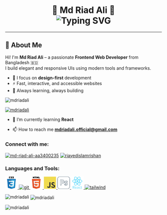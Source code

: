 <!-- Gradient Banner (Use real image in GitHub Pages) -->
<h1 align="center">
  🌟 Md Riad Ali 🌟<br/>
  <img src="https://readme-typing-svg.demolab.com?font=Fira+Code&weight=600&size=24&pause=1000&center=true&vCenter=true&width=435&lines=Frontend+Web+Developer;I+love+React%2C+Tailwind+%26+JS" alt="Typing SVG" />
</h1>

---

## 💫 About Me

Hi! I'm **Md Riad Ali** – a passionate **Frontend Web Developer** from Bangladesh 🇧🇩  
I build elegant and responsive UIs using modern tools and frameworks.

- 🎨 I focus on **design-first** development  
- ⚡ Fast, interactive, and accessible websites  
- 🚀 Always learning, always building

<p align="left"> <img src="https://komarev.com/ghpvc/?username=mdriadali&label=Profile%20views&color=0e75b6&style=flat" alt="mdriadali" /> </p>

<p align="left"> <a href="https://github.com/ryo-ma/github-profile-trophy"><img src="https://github-profile-trophy.vercel.app/?username=mdriadali" alt="mdriadali" /></a> </p>

- 🌱 I’m currently learning **React**

- 📫 How to reach me **mdriadali.official@gmail.com**

<h3 align="left">Connect with me:</h3>
<p align="left">
<a href="https://linkedin.com/in/md-riad-ali-aa3400235" target="blank"><img align="center" src="https://raw.githubusercontent.com/rahuldkjain/github-profile-readme-generator/master/src/images/icons/Social/linked-in-alt.svg" alt="md-riad-ali-aa3400235" height="30" width="40" /></a>
<a href="https://instagram.com/riayedislamrishan" target="blank"><img align="center" src="https://raw.githubusercontent.com/rahuldkjain/github-profile-readme-generator/master/src/images/icons/Social/instagram.svg" alt="riayedislamrishan" height="30" width="40" /></a>
</p>

<h3 align="left">Languages and Tools:</h3>
<p align="left"> <a href="https://www.w3schools.com/css/" target="_blank" rel="noreferrer"> <img src="https://raw.githubusercontent.com/devicons/devicon/master/icons/css3/css3-original-wordmark.svg" alt="css3" width="40" height="40"/> </a> <a href="https://git-scm.com/" target="_blank" rel="noreferrer"> <img src="https://www.vectorlogo.zone/logos/git-scm/git-scm-icon.svg" alt="git" width="40" height="40"/> </a> <a href="https://www.w3.org/html/" target="_blank" rel="noreferrer"> <img src="https://raw.githubusercontent.com/devicons/devicon/master/icons/html5/html5-original-wordmark.svg" alt="html5" width="40" height="40"/> </a> <a href="https://developer.mozilla.org/en-US/docs/Web/JavaScript" target="_blank" rel="noreferrer"> <img src="https://raw.githubusercontent.com/devicons/devicon/master/icons/javascript/javascript-original.svg" alt="javascript" width="40" height="40"/> </a> <a href="https://www.photoshop.com/en" target="_blank" rel="noreferrer"> <img src="https://raw.githubusercontent.com/devicons/devicon/master/icons/photoshop/photoshop-line.svg" alt="photoshop" width="40" height="40"/> </a> <a href="https://reactjs.org/" target="_blank" rel="noreferrer"> <img src="https://raw.githubusercontent.com/devicons/devicon/master/icons/react/react-original-wordmark.svg" alt="react" width="40" height="40"/> </a> <a href="https://tailwindcss.com/" target="_blank" rel="noreferrer"> <img src="https://www.vectorlogo.zone/logos/tailwindcss/tailwindcss-icon.svg" alt="tailwind" width="40" height="40"/> </a> </p>

<p><img align="left" src="https://github-readme-stats.vercel.app/api/top-langs?username=mdriadali&show_icons=true&locale=en&layout=compact" alt="mdriadali" /></p>

<p>&nbsp;<img align="center" src="https://github-readme-stats.vercel.app/api?username=mdriadali&show_icons=true&locale=en" alt="mdriadali" /></p>

<p><img align="center" src="https://github-readme-streak-stats.herokuapp.com/?user=mdriadali&" alt="mdriadali" /></p>





